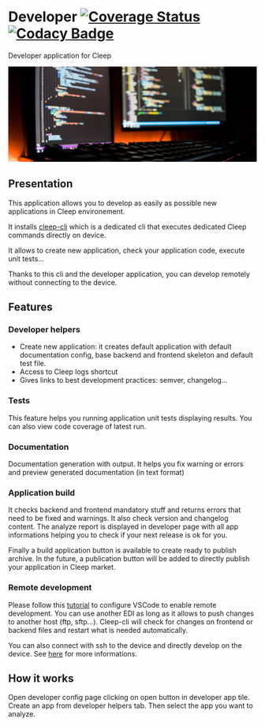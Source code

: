 # Developer [![Coverage Status](https://coveralls.io/repos/github/CleepDevice/cleepapp-developer/badge.svg)](https://coveralls.io/github/CleepDevice/cleepapp-developer) [![Codacy Badge](https://app.codacy.com/project/badge/Grade/9f7643837f844164b846fd3970cb1633)](https://www.codacy.com/gh/CleepDevice/cleepapp-developer/dashboard?utm_source=github.com&amp;utm_medium=referral&amp;utm_content=CleepDevice/cleepapp-developer&amp;utm_campaign=Badge_Grade)

Developer application for Cleep

![](https://github.com/CleepDevice/cleepapp-developer/raw/master/resources/background.jpg)

## Presentation

This application allows you to develop as easily as possible new applications in Cleep environement.

It installs [cleep-cli](https://github.com/CleepDevice/cleep-cli) which is a dedicated cli that executes dedicated Cleep commands directly on device.

It allows to create new application, check your application code, execute unit tests...

Thanks to this cli and the developer application, you can develop remotely without connecting to the device.

## Features

### Developer helpers

* Create new application: it creates default application with default documentation config, base backend and frontend skeleton and default test file.
* Access to Cleep logs shortcut
* Gives links to best development practices: semver, changelog...

### Tests

This feature helps you running application unit tests displaying results. You can also view code coverage of latest run.

### Documentation

Documentation generation with output. It helps you fix warning or errors and preview generated documentation (in text format)

### Application build

It checks backend and frontend mandatory stuff and returns errors that need to be fixed and warnings. It also check version and changelog content.
The analyze report is displayed in developer page with all app informations helping you to check if your next release is ok for you.

Finally a build application button is available to create ready to publish archive. In the future, a publication button will be added to directly publish your application in Cleep market.

### Remote development

Please follow this [tutorial](https://github.com/CleepDevice/cleep-cli#watch-usage) to configure VSCode to enable remote development. You can use another EDI as long as it allows to push changes to another host (ftp, sftp...).
Cleep-cli will check for changes on frontend or backend files and restart what is needed automatically.

You can also connect with ssh to the device and directly develop on the device. See [here](https://github.com/CleepDevice/cleep-cli#local-developments) for more informations.

## How it works

Open developer config page clicking on open button in developer app tile. Create an app from developer helpers tab. Then select the app you want to analyze.

